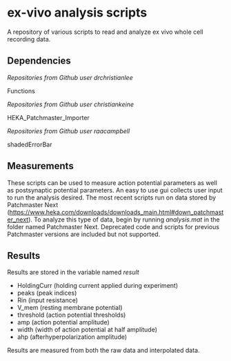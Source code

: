 # ex-vivo analysis scripts
A repository of various scripts to read and analyze ex vivo whole cell recording data. 

## Dependencies 

*Repositories from Github user drchristianlee*

Functions

*Repositories from Github user christiankeine*

HEKA_Patchmaster_Importer

*Repositories from Github user raacampbell*

shadedErrorBar

## Measurements

These scripts can be used to measure action potential parameters as well as postsynaptic potential parameters. An easy to use gui collects user input to run the analysis desired. The most recent scripts run on data stored by Patchmaster Next (https://www.heka.com/downloads/downloads_main.html#down_patchmaster_next). To analyze this type of data, begin by running *analysis.mat* in the folder named Patchmaster Next. Deprecated code and scripts for previous Patchmaster versions are included but not supported. 

## Results

Results are stored in the variable named *result*
- HoldingCurr (holding current applied during experiment)
- peaks (peak indices)
- Rin (input resistance)
- V_mem (resting membrane potential)
- threshold (action potential thresholds)
- amp (action potential amplitude)
- width (width of action potential at half amplitude)
- ahp (afterhyperpolarization amplitude)

Results are measured from both the raw data and interpolated data. 
